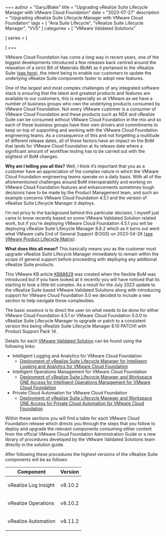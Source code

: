 +++
author = "GaryJBlake"
title = "Upgrading vRealize Suite Lifecycle Manager with VMware Cloud Foundation"
date = "2023-07-27"
description = "Upgrading vRealize Suite Lifecycle Manager with VMware Cloud Foundation"
tags = [
    "Aria Suite Lifecycle",
    "vRealize Suite Lifecycle Manager",
	"VVS"
]
categories = [
    "VMware Validated Solutions"

]
series = [

]
+++

VMware Cloud Foundation has come a long way in recent years, one of the biggest developments introduced a few releases back centred around the relaxation of a strict Bill of Materials (BoM) as it pertained to the vRealize Suite ([see here](/archive/2022/vcf-vrealize-flexibility)), the intent being to enable our customers to update the underlying vRealize Suite components faster to adopt new features.

One of the largest and most complex challenges of any integrated software stack is ensuring that the latest and greatest products and features are available to our customers, this is especially so at VMware as we have a number of business groups who own the underlying products consumed by VMware Cloud Foundation. Not every VMware customer is a consumer of VMware Cloud Foundation and these products such as NSX and vRealize Suite can be consumed without VMware Cloud Foundation in the mix and so each of these business groups have their own drivers and commitments to keep on top of supporting and working with the VMware Cloud Foundation engineering teams. As a consequence of this and not forgetting a multitude of different release dates, all of these factors have an impact on the BoM that lands for VMware Cloud Foundation at its release date where a significant amount of workflow testing has to be carried out with the slightest of BoM changes.

**Why am I telling you all this?** Well, I think it’s important that you as a customer have an appreciation of the complex nature  in which the VMware Cloud Foundation engineering teams operate on a daily basis. With all of the aforementioned challenges around BoM interoperability and working on VMware Cloud Foundation features and enhancements sometimes tough decisions have to be made by the Product Management team, and such an example concerns VMware Cloud Foundation 4.5.1 and the version of vRealize Suite Lifecycle Manager it deploys.

I’m not privy to the background behind this particular decision, I myself just came to know recently based on some VMware Validated Solution related work, but if you're deploying VMware Cloud Foundation 4.5.1 you will be deploying vRealize Suite Lifecycle Manager 8.8.2 which as it turns out went what VMware calls End of General Support (EOGS) on 2023-04-28 ([see VMware Product Lifecycle Matrix](https://lifecycle.vmware.com/)).

**What does this all mean?** This basically means you as the customer must upgrade vRealize Suite Lifecycle Manager immediately to remain within the scope of general support before proceeding with deploying any additional vRealize Suite products.

This VMware KB article [KB88829](https://kb.vmware.com/s/article/88829) was created when the flexible BoM was introduced but if you have looked at it recently you will have noticed that its starting to look a little bit complex. As a result for the July 2023 update to the vRealize Suite based VMware Validated Solutions along with introducing support for VMware Cloud Foundation 5.0 we decided to include a new section to help navigate these complexities.

The basic essence is to direct the user on what needs to be done for either VMware Cloud Foundation 4.5.1 or VMware Cloud Foundation 5.0.0 to vRealize Suite Lifecycle Manager to upgrade or patch to a consistent version this being vRealize Suite Lifecycle Manager 8.10 PATCH1 with Product Support Pack 14.

Details for each [VMware Validated Solution](https://core.vmware.com/vmware-validated-solutions) can be found using the following links:

* Intelligent Logging and Analytics for VMware Cloud Foundation
  * [Deployment of vRealize Suite Lifecycle Manager for Intelligent Logging and Analytics for VMware Cloud Foundation](https://docs.vmware.com/en/VMware-Cloud-Foundation/services/vcf-intelligent-logging-and-analytics-v1/GUID-1B4ED70F-B95D-4988-8531-3F942A26BC06.html)
* Intelligent Operations Management for VMware Cloud Foundation
  * [Deployment of vRealize Suite Lifecycle Manager and Workspace ONE Access for Intelligent Operations Management for VMware Cloud Foundation](https://docs.vmware.com/en/VMware-Cloud-Foundation/services/vcf-intelligent-operations-management-v1/GUID-E177B09A-74F6-45E5-9C7A-854888551207.html)
* Private Cloud Automation for VMware Cloud Foundation
  * [Deployment of vRealize Suite Lifecycle Manager and Workspace ONE Access for Private Cloud Automation for VMware Cloud Foundation](https://docs-staging.vmware.com/en/VMware-Cloud-Foundation/services/vcf-private-cloud-automation-v1/GUID-FD5C8968-55A8-463A-BE30-CC369A11EDCC.html)

Within these sections you will find a table for each VMware Cloud Foundation release which directs you through the steps that you follow to deploy and upgrade the relevant components consuming either content from the official VMware Cloud Foundation Administration Guide or a new library of procedures developed by the VMware Validated Solutions team directly in the solution guide.

After following these procedures the highest versions of the vRealize Suite components will be as follows:

| Component             | Version
|---------------------- | -------
| vRealize Log Insight  | <p style="text-align: center;">v8.10.2</p>
| vRealize Operations   | <p style="text-align: center;">v8.10.2</p>
| vRealize Automation   | <p style="text-align: center;">v8.11.2</p>
